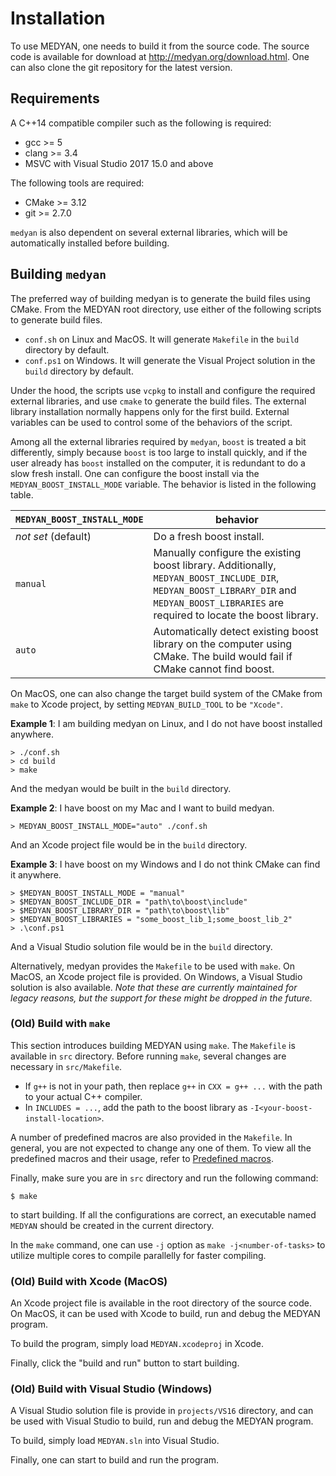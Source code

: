 # Installation

To use MEDYAN, one needs to build it from the source code. The source code is available for download at <http://medyan.org/download.html>. One can also clone the git repository for the latest version.

## Requirements

A C++14 compatible compiler such as the following is required:

- gcc >= 5
- clang >= 3.4
- MSVC with Visual Studio 2017 15.0 and above

The following tools are required:

- CMake >= 3.12
- git >= 2.7.0

`medyan` is also dependent on several external libraries, which will be automatically installed before building.

## Building `medyan`

The preferred way of building medyan is to generate the build files using CMake. From the MEDYAN root directory, use either of the following scripts to generate build files.

- `conf.sh` on Linux and MacOS. It will generate `Makefile` in the `build` directory by default.
- `conf.ps1` on Windows. It will generate the Visual Project solution in the `build` directory by default.

Under the hood, the scripts use `vcpkg` to install and configure the required external libraries, and use `cmake` to generate the build files. The external library installation normally happens only for the first build. External variables can be used to control some of the behaviors of the script.

Among all the external libraries required by `medyan`, `boost` is treated a bit differently, simply because `boost` is too large to install quickly, and if the user already has `boost` installed on the computer, it is redundant to do a slow fresh install. One can configure the boost install via the `MEDYAN_BOOST_INSTALL_MODE` variable. The behavior is listed in the following table.

| `MEDYAN_BOOST_INSTALL_MODE` | behavior|
|-----------------------------|---------|
| *not set* (default) | Do a fresh boost install. |
| `manual`            | Manually configure the existing boost library. Additionally, `MEDYAN_BOOST_INCLUDE_DIR`, `MEDYAN_BOOST_LIBRARY_DIR` and `MEDYAN_BOOST_LIBRARIES` are required to locate the boost library. |
| `auto`              | Automatically detect existing boost library on the computer using CMake. The build would fail if CMake cannot find boost. |

On MacOS, one can also change the target build system of the CMake from `make` to Xcode project, by setting `MEDYAN_BUILD_TOOL` to be `"Xcode"`.

**Example 1**: I am building medyan on Linux, and I do not have boost installed anywhere.

```console
> ./conf.sh
> cd build
> make
```

And the medyan would be built in the `build` directory.

**Example 2**: I have boost on my Mac and I want to build medyan.

```console
> MEDYAN_BOOST_INSTALL_MODE="auto" ./conf.sh
```

And an Xcode project file would be in the `build` directory.

**Example 3**: I have boost on my Windows and I do not think CMake can find it anywhere.

```console
> $MEDYAN_BOOST_INSTALL_MODE = "manual"
> $MEDYAN_BOOST_INCLUDE_DIR = "path\to\boost\include"
> $MEDYAN_BOOST_LIBRARY_DIR = "path\to\boost\lib"
> $MEDYAN_BOOST_LIBRARIES = "some_boost_lib_1;some_boost_lib_2"
> .\conf.ps1
```

And a Visual Studio solution file would be in the `build` directory.

Alternatively, medyan provides the `Makefile` to be used with `make`. On MacOS, an Xcode project file is provided. On Windows, a Visual Studio solution is also available. *Note that these are currently maintained for legacy reasons, but the support for these might be dropped in the future.*

### (Old) Build with `make`

This section introduces building MEDYAN using `make`. The `Makefile` is available in `src` directory. Before running `make`, several changes are necessary in `src/Makefile`.

- If `g++` is not in your path, then replace `g++` in `CXX = g++ ...` with the path to your actual C++ compiler.
- In `INCLUDES = ...`, add the path to the boost library as `-I<your-boost-install-location>`.

A number of predefined macros are also provided in the `Makefile`. In general, you are not expected to change any one of them. To view all the predefined macros and their usage, refer to [Predefined macros](../manual/predefined-macro.md).

Finally, make sure you are in `src` directory and run the following command:
```console
$ make
```
to start building. If all the configurations are correct, an executable named `MEDYAN` should be created in the current directory.

In the `make` command, one can use `-j` option as `make -j<number-of-tasks>` to utilize multiple cores to compile parallelly for faster compiling.

### (Old) Build with Xcode (MacOS)

An Xcode project file is available in the root directory of the source code. On MacOS, it can be used with Xcode to build, run and debug the MEDYAN program.

To build the program, simply load `MEDYAN.xcodeproj` in Xcode.

Finally, click the "build and run" button to start building.

### (Old) Build with Visual Studio (Windows)

A Visual Studio solution file is provide in `projects/VS16` directory, and can be used with Visual Studio to build, run and debug the MEDYAN program.

To build, simply load `MEDYAN.sln` into Visual Studio.

Finally, one can start to build and run the program.
